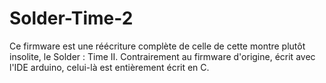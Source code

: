 Solder-Time-2
=============

Ce firmware est une réécriture complète de celle de cette montre plutôt insolite, le Solder : Time II. Contrairement au firmware d'origine, écrit avec l'IDE arduino, celui-là est entièrement écrit en C.
